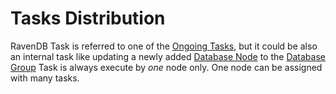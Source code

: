 # Tasks Distribution


RavenDB Task is referred to one of the [Ongoing Tasks](../../ongoing-tasks/general-info), but it could be also an internal task like updating a newly added [Database Node](distributed-database#database-node) to the [Database Group](distributed-database#database-group) 
Task is always execute by _one_ node only.
One node can be assigned with many tasks.
